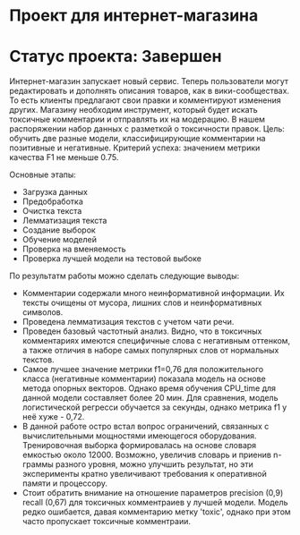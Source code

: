 # Проект для интернет-магазина
# Статус проекта: Завершен
Интернет-магазин запускает новый сервис. Теперь пользователи могут редактировать и дополнять описания товаров, как в вики-сообществах. То есть клиенты предлагают свои правки и комментируют изменения других. Магазину необходим инструмент, который будет искать токсичные комментарии и отправлять их на модерацию. В нашем распоряжении набор данных с разметкой о токсичности правок.
Цель: обучить две разные модели, классифицирующие комментарии на позитивные и негативные.
Критерий успеха: значением метрики качества F1 не меньше 0.75.

Основные этапы:
- Загрузка данных
- Предобработка
- Очистка текста
- Лемматизация текста
- Создание выборок
- Обучение моделей
- Проверка на вменяемость
- Проверка лучшей модели на тестовой выбоке
  
По результатм работы можно сделать следующие выводы:

- Комментарии содержали много неинформативной информации. Их тексты очищены от мусора, лишних слов и неинформативных символов.
- Проведена лемматизация текстов с учетом чати речи.
- Проведен базовый частотный анализ. Видно, что в токсичных комментариях имеются специфичные слова с негативным оттенком, а также отличия в наборе самых популярных слов от нормальных текстов.
- Самое лучшее значение метрики f1=0,76 для положительного класса (негативные комментарии) показала модель на основе метода опорных векторов. Однако время обучения CPU_time для данной модели составляет более 20 мин. Для сравнения, модель логистической регресси обучается за секунды, однако метрика f1 у неё хуже - 0,72.
- В данной работе остро встал вопрос ограничений, связанных с вычислительными мощностями имеющегося оборудования. Тренировочная выборка формировалась на основе словаря емкостью около 12000. Возможно, увеличив словарь и приенив n-граммы разного уровня, можно улучшить результат, но эти эксперименты кратно увеличивают требования к оперативной памяти и процессору.
- Стоит обратить внимание на отношение параметров precision (0,9) recall (0,67) для токсичных комментраиев у лучшей модели. Модель редко ошибается, давая комментарию метку 'toxic', однако при этом часто пропускает токсичные комментраии.
